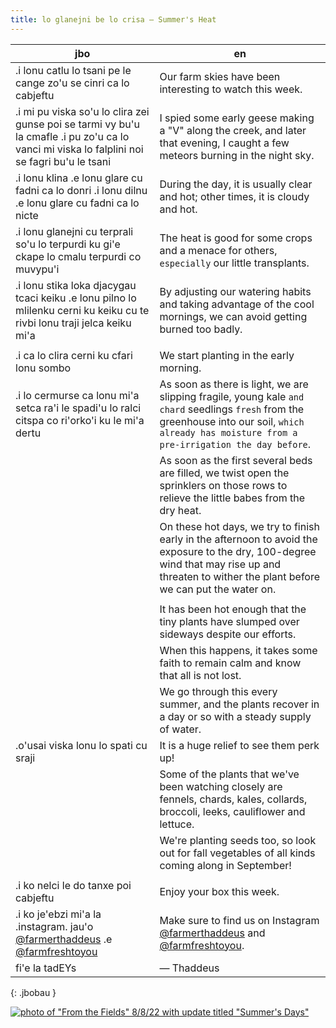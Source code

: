 ```yaml
---
title: lo glanejni be lo crisa — Summer's Heat
---
```


| jbo | en |
|-|-|
| .i lonu catlu lo tsani pe le cange zo'u se cinri ca lo cabjeftu | Our farm skies have been interesting to watch this week.
| .i mi pu viska so'u lo clira zei gunse poi se tarmi vy bu'u la cmafle .i pu zo'u ca lo vanci mi viska lo falplini noi se fagri bu'u le tsani | I spied some early geese making a "V" along the creek, and later that evening, I caught a few meteors burning in the night sky.
| .i lonu klina .e lonu glare cu fadni ca lo donri .i lonu dilnu .e lonu glare cu fadni ca lo nicte | During the day, it is usually clear and hot; other times, it is cloudy and hot.
| .i lonu glanejni cu terprali so'u lo terpurdi ku gi'e ckape lo cmalu terpurdi co muvypu'i | The heat is good for some crops and a menace for others, `especially` our little transplants.
| .i lonu stika loka djacygau tcaci keiku .e lonu pilno lo mlilenku cerni ku keiku cu te rivbi lonu traji jelca keiku mi'a | By adjusting our watering habits and taking advantage of the cool mornings, we can avoid getting burned too badly.
|  |
| .i ca lo clira cerni ku cfari lonu sombo | We start planting in the early morning.
| .i lo cermurse ca lonu mi'a setca ra'i le spadi'u lo ralci citspa co ri'orko'i ku le mi'a dertu | As soon as there is light, we are slipping fragile, young kale `and chard` seedlings `fresh` from the greenhouse into our soil, `which already has moisture from a pre-irrigation the day before`.
|  | As soon as the first several beds are filled, we twist open the sprinklers on those rows to relieve the little babes from the dry heat.
|  | On these hot days, we try to finish early in the afternoon to avoid the exposure to the dry, 100-degree wind that may rise up and threaten to wither the plant before we can put the water on.
|  |
|  | It has been hot enough that the tiny plants have slumped over sideways despite our efforts.
|  | When this happens, it takes some faith to remain calm and know that all is not lost.
|  | We go through this every summer, and the plants recover in a day or so with a steady supply of water.
| .o'usai viska lonu lo spati cu sraji | It is a huge relief to see them perk up!
|  | Some of the plants that we've been watching closely are fennels, chards, kales, collards, broccoli, leeks, cauliflower and lettuce.
|  | We're planting seeds too, so look out for fall vegetables of all kinds coming along in September!
|  |
| .i ko nelci le do tanxe poi cabjeftu | Enjoy your box this week.
| .i ko je'ebzi mi'a la .instagram. jau'o [@farmerthaddeus] .e [@farmfreshtoyou] | Make sure to find us on Instagram [@farmerthaddeus] and [@farmfreshtoyou].
| fi'e la tadEYs | — Thaddeus
{: .jbobau }

[![photo of "From the Fields" 8/8/22 with update titled "Summer's Days"](https://i.imgur.com/gMgAWQPl.jpg)](https://i.imgur.com/gMgAWQP.jpg)

[@farmerthaddeus]: https://instagram.com/farmerthaddeus
[@farmfreshtoyou]: https://instagram.com/farmfreshtoyou
